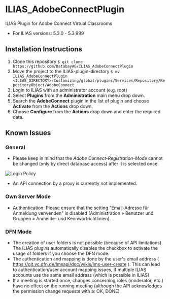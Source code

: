 # ILIAS_AdobeConnectPlugin
ILIAS Plugin for Adobe Connect Virtual Classrooms
* For ILIAS versions: 5.3.0 - 5.3.999

## Installation Instructions
1. Clone this repository 
   `$ git clone https://github.com/DatabayAG/ILIAS_AdobeConnectPlugin`
2. Move the project to the ILIAS-plugin-directory
   `$ mv ILIAS_AdobeConnectPlugin <ILIAS_DIRECTORY>/Customizing/global/plugins/Services/Repository/RepositoryObject/AdobeConnect`
3. Login to ILIAS with an administrator account (e.g. root)
4. Select **Plugins** from the **Administration** main menu drop down.
5. Search the **AdobeConnect** plugin in the list of plugin and choose **Activate** from the **Actions** drop down.
6. Choose **Configure** from the **Actions** drop down and enter the required data.

## Known Issues

### General
* Please keep in mind that the *Adobe Connect-Registration-Mode* cannot be changed (only by direct database access) after it is selected once.

![Login Policy](https://mjansendatabay.github.io/ILIAS/Plugins/AdobeConnect/loginpolicy.png)

* An API connection by a proxy is currently not implemented.

### Own Server Mode
* Authentication: Please ensure that the setting "Email-Adresse für Anmeldung verwenden" is disabled (Administration » Benutzer und Gruppen » Anmelde- und Kennwortrichtlinien).

### DFN Mode
* The creation of user folders is not possible (because of API limitations). The ILIAS plugins automatically disables the checkbox to activate the usage of folders if you choose the DFN mode. 
* The authentication and mapping is done by the user's email address ( https://git.vc.dfn.de/lmsapi/doc/wikis/lms-user-create ). This can lead to authentication/user account mapping issues, if multiple ILIAS accounts use the same email address (which is possible in ILIAS).
* If a meeting is started once, changes concerning roles (moderator, etc.) have no effect on the running meeting (although the API acknowledges the permission change requests with a: OK, DONE)
